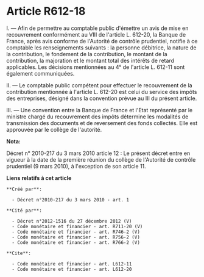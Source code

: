 # Article R612-18

I. ― Afin de permettre au comptable public d'émettre un avis de mise en recouvrement conformément au VIII de l'article L.
612-20, la Banque de France, après avis conforme de l'Autorité de contrôle prudentiel, notifie à ce comptable les
renseignements suivants : la personne débitrice, la nature de la contribution, le fondement de la contribution, le montant de
la contribution, la majoration et le montant total des intérêts de retard applicables. Les décisions mentionnées au 4° de
l'article L. 612-11 sont également communiquées. 

II. ― Le comptable public compétent pour effectuer le recouvrement de la contribution mentionnée à l'article L. 612-20 est
celui du service des impôts des entreprises, désigné dans la convention prévue au III du présent article. 

III. ― Une convention entre la Banque de France et l'Etat représenté par le ministre chargé du recouvrement des impôts
détermine les modalités de transmission des documents et de reversement des fonds collectés. Elle est approuvée par le
collège de l'autorité.

**Nota:**

Décret n° 2010-217 du 3 mars 2010 article 12 : Le présent décret entre en vigueur à la date de la première réunion du collège
de l'Autorité de contrôle prudentiel (9 mars 2010), à l'exception de son article 11.

**Liens relatifs à cet article**

	**Créé par**:

	  - Décret n°2010-217 du 3 mars 2010 - art. 1

	**Cité par**:

	  - Décret n°2012-1516 du 27 décembre 2012 (V)
	  - Code monétaire et financier - art. R711-20 (V)
	  - Code monétaire et financier - art. R746-2 (V)
	  - Code monétaire et financier - art. R756-2 (V)
	  - Code monétaire et financier - art. R766-2 (V)

	**Cite**:

	  - Code monétaire et financier - art. L612-11
	  - Code monétaire et financier - art. L612-20
